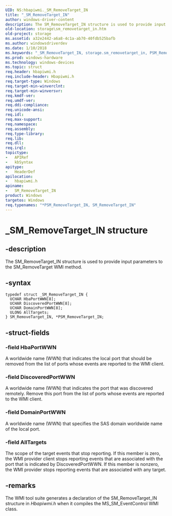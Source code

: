 ```yaml
---
UID: NS:hbapiwmi._SM_RemoveTarget_IN
title: "_SM_RemoveTarget_IN"
author: windows-driver-content
description: The SM_RemoveTarget_IN structure is used to provide input parameters to the SM_RemoveTarget WMI method.
old-location: storage\sm_removetarget_in.htm
old-project: storage
ms.assetid: a32e2442-a6a8-4c1a-ab70-40fdb525bafb
ms.author: windowsdriverdev
ms.date: 1/10/2018
ms.keywords: "_SM_RemoveTarget_IN, storage.sm_removetarget_in, PSM_RemoveTarget_IN, SM_RemoveTarget_IN structure [Storage Devices], hbapiwmi/SM_RemoveTarget_IN, PSM_RemoveTarget_IN structure pointer [Storage Devices], SM_RemoveTarget_IN, *PSM_RemoveTarget_IN, hbapiwmi/PSM_RemoveTarget_IN, structs-Fibre_6efe773b-e240-40d4-bcf6-c6d141061ac3.xml"
ms.prod: windows-hardware
ms.technology: windows-devices
ms.topic: struct
req.header: hbapiwmi.h
req.include-header: Hbapiwmi.h
req.target-type: Windows
req.target-min-winverclnt: 
req.target-min-winversvr: 
req.kmdf-ver: 
req.umdf-ver: 
req.ddi-compliance: 
req.unicode-ansi: 
req.idl: 
req.max-support: 
req.namespace: 
req.assembly: 
req.type-library: 
req.lib: 
req.dll: 
req.irql: 
topictype:
-	APIRef
-	kbSyntax
apitype:
-	HeaderDef
apilocation:
-	hbapiwmi.h
apiname:
-	SM_RemoveTarget_IN
product: Windows
targetos: Windows
req.typenames: "*PSM_RemoveTarget_IN, SM_RemoveTarget_IN"
---
```


# _SM_RemoveTarget_IN structure


## -description


The SM_RemoveTarget_IN structure is used to provide input parameters to the SM_RemoveTarget WMI method.


## -syntax


````
typedef struct _SM_RemoveTarget_IN {
  UCHAR HbaPortWWN[8];
  UCHAR DiscoveredPortWWN[8];
  UCHAR DomainPortWWN[8];
  ULONG AllTargets;
} SM_RemoveTarget_IN, *PSM_RemoveTarget_IN;
````


## -struct-fields




### -field HbaPortWWN

A worldwide name (WWN) that indicates the local port that should be removed from the list of ports whose events are reported to the WMI client.


### -field DiscoveredPortWWN

A worldwide name (WWN) that indicates the port that was discovered remotely. Remove this port from the list of ports whose events are reported to the WMI client.


### -field DomainPortWWN

A worldwide name (WWN) that specifies the SAS domain worldwide name of the local port.


### -field AllTargets

The scope of the target events that stop reporting. If this member is zero, the WMI provider client stops reporting events that are associated with the port that is indicated by DiscoveredPortWWN. If this member is nonzero, the WMI provider stops reporting events that are associated with any target.


## -remarks



The WMI tool suite generates a declaration of the SM_RemoveTarget_IN structure in <i>Hbapiwmi.h</i> when it compiles the MS_SM_EventControl WMI class.



